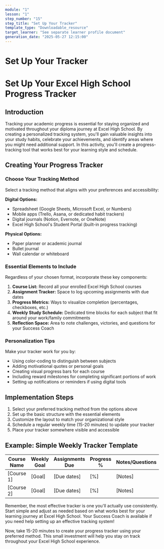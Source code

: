 ```yaml
---
module: "1"
lesson: "1"
step_number: "15"
step_title: "Set Up Your Tracker"
template_type: "Downloadable_resource"
target_learner: "See separate learner profile document"
generation_date: "2025-05-27 12:15:00"
---
```


# Set Up Your Tracker

# Set Up Your Excel High School Progress Tracker

## Introduction
Tracking your academic progress is essential for staying organized and motivated throughout your diploma journey at Excel High School. By creating a personalized tracking system, you'll gain valuable insights into your study habits, celebrate your achievements, and identify areas where you might need additional support. In this activity, you'll create a progress-tracking tool that works best for your learning style and schedule.

## Creating Your Progress Tracker

### Choose Your Tracking Method
Select a tracking method that aligns with your preferences and accessibility:

**Digital Options:**
- Spreadsheet (Google Sheets, Microsoft Excel, or Numbers)
- Mobile apps (Trello, Asana, or dedicated habit trackers)
- Digital journals (Notion, Evernote, or OneNote)
- Excel High School's Student Portal (built-in progress tracking)

**Physical Options:**
- Paper planner or academic journal
- Bullet journal
- Wall calendar or whiteboard

### Essential Elements to Include
Regardless of your chosen format, incorporate these key components:

1. **Course List:** Record all your enrolled Excel High School courses
2. **Assignment Tracker:** Space to log upcoming assignments with due dates
3. **Progress Metrics:** Ways to visualize completion (percentages, checkboxes, etc.)
4. **Weekly Study Schedule:** Dedicated time blocks for each subject that fit around your work/family commitments
5. **Reflection Space:** Area to note challenges, victories, and questions for your Success Coach

### Personalization Tips
Make your tracker work for you by:
- Using color-coding to distinguish between subjects
- Adding motivational quotes or personal goals
- Creating visual progress bars for each course
- Including reward milestones for completing significant portions of work
- Setting up notifications or reminders if using digital tools

## Implementation Steps

1. Select your preferred tracking method from the options above
2. Set up the basic structure with the essential elements
3. Customize the layout to match your organizational style
4. Schedule a regular weekly time (15-20 minutes) to update your tracker
5. Place your tracker somewhere visible and accessible

## Example: Simple Weekly Tracker Template

| Course Name | Weekly Goal | Assignments Due | Progress % | Notes/Questions |
|-------------|-------------|-----------------|------------|-----------------|
| [Course 1]  | [Goal]      | [Due dates]     | [%]        | [Notes]         |
| [Course 2]  | [Goal]      | [Due dates]     | [%]        | [Notes]         |

Remember, the most effective tracker is one you'll actually use consistently. Start simple and adjust as needed based on what works best for your learning journey at Excel High School. Your Success Coach is available if you need help setting up an effective tracking system!

Now, take 15-20 minutes to create your progress tracker using your preferred method. This small investment will help you stay on track throughout your Excel High School experience.